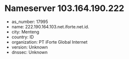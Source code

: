 # Nameserver 103.164.190.222

* as_number: 17995
* name: 222.190.164.103.net.iforte.net.id.
* city: Menteng
* country: ID
* organization: PT iForte Global Internet
* version: Unknown
* dnssec: Unknown

